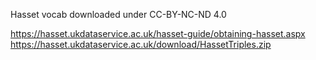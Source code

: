 Hasset vocab downloaded under CC-BY-NC-ND 4.0

https://hasset.ukdataservice.ac.uk/hasset-guide/obtaining-hasset.aspx
https://hasset.ukdataservice.ac.uk/download/HassetTriples.zip

